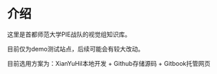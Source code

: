 # 介绍

这里是首都师范大学PIE战队的视觉组知识库。

目前仅为demo测试站点，后续可能会有较大改动。

目前选用方案为：XianYuHil本地开发 + Github存储源码 + Gitbook托管网页